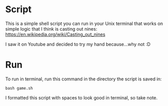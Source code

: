 # Script
This is a simple shell script you can run in your Unix terminal that works on simple logic that I think is casting out nines: https://en.wikipedia.org/wiki/Casting_out_nines


I saw it on Youtube and decided to try my hand because...why not :D




# Run
To run in terminal, run this command in the directory the script is saved in:

    bash game.sh
    
I formatted this script with spaces to look good in terminal, so take note.
